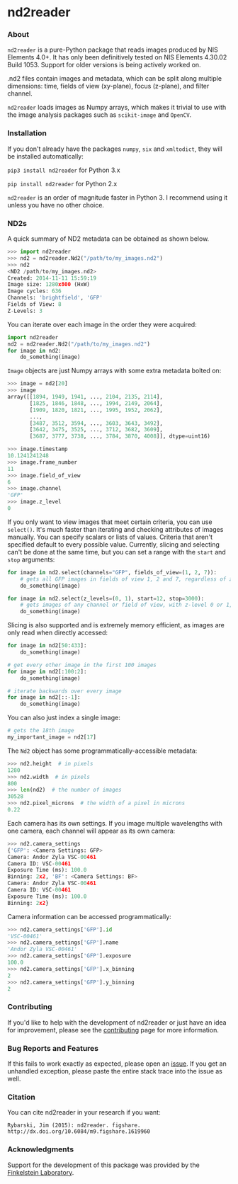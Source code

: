 # nd2reader

### About

`nd2reader` is a pure-Python package that reads images produced by NIS Elements 4.0+. It has only been definitively tested on NIS Elements 4.30.02 Build 1053. Support for older versions is being actively worked on.

.nd2 files contain images and metadata, which can be split along multiple dimensions: time, fields of view (xy-plane), focus (z-plane), and filter channel.

`nd2reader` loads images as Numpy arrays, which makes it trivial to use with the image analysis packages such as `scikit-image` and `OpenCV`.

### Installation

If you don't already have the packages `numpy`, `six` and `xmltodict`, they will be installed automatically:

`pip3 install nd2reader` for Python 3.x

`pip install nd2reader` for Python 2.x

`nd2reader` is an order of magnitude faster in Python 3. I recommend using it unless you have no other choice.

### ND2s

A quick summary of ND2 metadata can be obtained as shown below.
```python
>>> import nd2reader
>>> nd2 = nd2reader.Nd2("/path/to/my_images.nd2")
>>> nd2
<ND2 /path/to/my_images.nd2>
Created: 2014-11-11 15:59:19
Image size: 1280x800 (HxW)
Image cycles: 636
Channels: 'brightfield', 'GFP'
Fields of View: 8
Z-Levels: 3

```

You can iterate over each image in the order they were acquired:

```python
import nd2reader
nd2 = nd2reader.Nd2("/path/to/my_images.nd2")
for image in nd2:
    do_something(image)
```

`Image` objects are just Numpy arrays with some extra metadata bolted on:

```python
>>> image = nd2[20]
>>> image
array([[1894, 1949, 1941, ..., 2104, 2135, 2114],
       [1825, 1846, 1848, ..., 1994, 2149, 2064],
       [1909, 1820, 1821, ..., 1995, 1952, 2062],
       ...,
       [3487, 3512, 3594, ..., 3603, 3643, 3492],
       [3642, 3475, 3525, ..., 3712, 3682, 3609],
       [3687, 3777, 3738, ..., 3784, 3870, 4008]], dtype=uint16)

>>> image.timestamp
10.1241241248
>>> image.frame_number
11
>>> image.field_of_view
6
>>> image.channel
'GFP'
>>> image.z_level
0
```

If you only want to view images that meet certain criteria, you can use `select()`. It's much faster than iterating
and checking attributes of images manually. You can specify scalars or lists of values. Criteria that aren't specified
default to every possible value. Currently, slicing and selecting can't be done at the same time, but you can
set a range with the `start` and `stop` arguments:

```python
for image in nd2.select(channels="GFP", fields_of_view=(1, 2, 7)):
    # gets all GFP images in fields of view 1, 2 and 7, regardless of z-level or frame
    do_something(image)

for image in nd2.select(z_levels=(0, 1), start=12, stop=3000):
    # gets images of any channel or field of view, with z-level 0 or 1, between images 12 and 3000
    do_something(image)
```

Slicing is also supported and is extremely memory efficient, as images are only read when directly accessed:

```python
for image in nd2[50:433]:
    do_something(image)

# get every other image in the first 100 images
for image in nd2[:100:2]:
    do_something(image)

# iterate backwards over every image
for image in nd2[::-1]:
    do_something(image)
```

You can also just index a single image:

```python
# gets the 18th image
my_important_image = nd2[17] 
```

The `Nd2` object has some programmatically-accessible metadata: 

```python
>>> nd2.height  # in pixels
1280
>>> nd2.width  # in pixels
800
>>> len(nd2)  # the number of images
30528
>>> nd2.pixel_microns  # the width of a pixel in microns
0.22
```

Each camera has its own settings. If you image multiple wavelengths with one camera, each channel will appear as its
own camera:

```python
>>> nd2.camera_settings
{'GFP': <Camera Settings: GFP>
Camera: Andor Zyla VSC-00461
Camera ID: VSC-00461
Exposure Time (ms): 100.0
Binning: 2x2, 'BF': <Camera Settings: BF>
Camera: Andor Zyla VSC-00461
Camera ID: VSC-00461
Exposure Time (ms): 100.0
Binning: 2x2}
```

Camera information can be accessed programmatically:

```python
>>> nd2.camera_settings['GFP'].id
'VSC-00461'
>>> nd2.camera_settings['GFP'].name
'Andor Zyla VSC-00461'
>>> nd2.camera_settings['GFP'].exposure
100.0
>>> nd2.camera_settings['GFP'].x_binning
2
>>> nd2.camera_settings['GFP'].y_binning
2
```

### Contributing

If you'd like to help with the development of nd2reader or just have an idea for improvement, please see the [contributing](https://github.com/jimrybarski/nd2reader/blob/master/CONTRIBUTING.md) page
for more information.

### Bug Reports and Features

If this fails to work exactly as expected, please open an [issue](https://github.com/jimrybarski/nd2reader/issues).
If you get an unhandled exception, please paste the entire stack trace into the issue as well.

### Citation

You can cite nd2reader in your research if you want:

```
Rybarski, Jim (2015): nd2reader. figshare.
http://dx.doi.org/10.6084/m9.figshare.1619960
```

### Acknowledgments

Support for the development of this package was provided by the [Finkelstein Laboratory](http://finkelsteinlab.org/).
